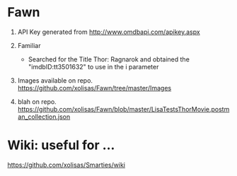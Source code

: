 # Fawn

1. API Key generated from http://www.omdbapi.com/apikey.aspx 

2. Familiar
     - Searched for the Title Thor: Ragnarok and obtained the  "imdbID:tt3501632" to use in the i parameter
  
3. Images available on repo.  https://github.com/xolisas/Fawn/tree/master/Images  

4. blah on repo. https://github.com/xolisas/Fawn/blob/master/LisaTestsThorMovie.postman_collection.json

# Wiki: useful for ...

https://github.com/xolisas/Smarties/wiki
